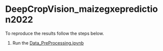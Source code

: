 # DeepCropVision_maizegxeprediction2022

To reproduce the results follow the steps below. 

1. Run the [Data_PreProcessing.ipynb](https://github.com/Ved-Piyush/DeepCropVision_maizegxeprediction2022/blob/main/Data_PreProcessing.ipynb)
